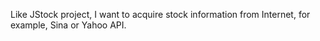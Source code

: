 Like JStock project, I want to acquire stock information from Internet, for example, Sina or Yahoo API.


